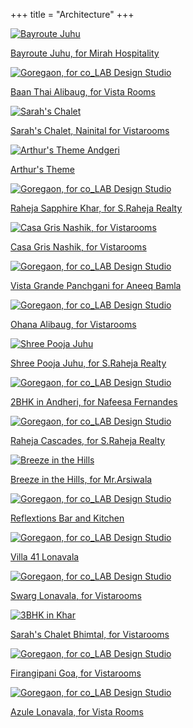 +++
title = "Architecture"
+++

<div class="container-fluid">
  <div class="row">

  <div class="col-sm">
    <div class="card no-border" style="width: 18rem;">
      <a class ="custom-card" href="/architecture/bayroute-juhu">
        <img class="card-img-top" src="/img/architecture/covers/Bayroute Juhu.jpg" alt="Bayroute Juhu">
        <p class="text-center">Bayroute Juhu, for Mirah Hospitality</p>
      </a>
    </div>
  </div>

  <div class="col-sm">
    <div class="card no-border" style="width: 18rem;">
      <a class ="custom-card" href="/architecture/baan-thai">
        <img class="card-img-top" src="/img/architecture/covers/3.Baan Thai Alibaug, for Vista Rooms.jpg" alt="Goregaon, for co_LAB Design Studio">
        <p class="text-center">Baan Thai Alibaug, for Vista Rooms</p>
      </a>
    </div>
  </div>

  <div class="col-sm">
    <div class="card no-border" style="width: 18rem;">
      <a class ="custom-card" href="/architecture/sarah">
        <img class="card-img-top" src="/img/architecture/covers/Sarah.jpg" alt="Sarah's Chalet">
        <p class="text-center">Sarah's Chalet, Nainital for Vistarooms</p>
      </a>
    </div>
  </div>

  <div class="col-sm">
    <div class="card no-border" style="width: 18rem;">
      <a class ="custom-card" href="/architecture/arthurs-theme">
        <img class="card-img-top" src="/img/architecture/covers/Arthur's Theme Andgeri, for Barkha Gangwani.jpg" alt="Arthur's Theme Andgeri">
        <p class="text-center">Arthur's Theme</p>
      </a>
    </div>
  </div>

  <div class="col-sm">
    <div class="card no-border" style="width: 18rem;">
      <a class ="custom-card" href="/architecture/raheja-sapphire-khar">
        <img class="card-img-top" src="/img/architecture/covers/6.Raheja Sapphire Khar, for S.Raheja Realty.jpg" alt="Goregaon, for co_LAB Design Studio">
        <p class="text-center">Raheja Sapphire Khar, for S.Raheja Realty</p>
      </a>
    </div>
  </div>

  <div class="col-sm">
    <div class="card no-border" style="width: 18rem;">
      <a class ="custom-card" href="/architecture/casa-gris">
        <img class="card-img-top" src="/img/architecture/covers/7.Casa Gris Nashik, for Vistarooms.jpg" alt="Casa Gris Nashik, for Vistarooms">
        <p class="text-center">Casa Gris Nashik, for Vistarooms</p>
      </a>
    </div>
  </div>

  <div class="col-sm">
    <div class="card no-border" style="width: 18rem;">
      <a class ="custom-card" href="/architecture/vista-grande">
        <img class="card-img-top" src="/img/architecture/covers/8.Vista Grande Panchgani for Aneeq Bamla.jpg" alt="Goregaon, for co_LAB Design Studio">
        <p class="text-center">Vista Grande Panchgani for Aneeq Bamla</p>
      </a>
    </div>
  </div>

  <div class="col-sm">
    <div class="card no-border" style="width: 18rem;">
      <a class ="custom-card" href="/architecture/ohana-alibaug">
        <img class="card-img-top" src="/img/architecture/covers/9.Ohana Alibaug, for Vistarooms.jpg" alt="Goregaon, for co_LAB Design Studio">
        <p class="text-center">Ohana Alibaug, for Vistarooms</p>
      </a>
    </div>
  </div>

  <div class="col-sm">
    <div class="card no-border" style="width: 18rem;">
      <a class ="custom-card" href="/architecture/shree-pooja-juhu">
        <img class="card-img-top" src="/img/architecture/covers/10.Shree Pooja Juhu, for S.Raheja Realty.jpg" alt="Shree Pooja Juhu">
        <p class="text-center">Shree Pooja Juhu, for S.Raheja Realty</p>
      </a>
    </div>
  </div>

  <div class="col-sm">
    <div class="card no-border" style="width: 18rem;">
      <a class ="custom-card" href="/architecture/2bhk-andheri">
        <img class="card-img-top" src="/img/architecture/covers/11.2BHK in Andheri, for Nafeesa Fernandes.jpg" alt="Goregaon, for co_LAB Design Studio">
        <p class="text-center">2BHK in Andheri, for Nafeesa Fernandes</p>
      </a>
    </div>
  </div>

  <div class="col-sm">
    <div class="card no-border" style="width: 18rem;">
      <a class ="custom-card" href="/architecture/raheja-cascades">
        <img class="card-img-top" src="/img/architecture/covers/12.Raheja Cascades, for S.Raheja Realty.jpg" alt="Goregaon, for co_LAB Design Studio">
        <p class="text-center">Raheja Cascades, for S.Raheja Realty</p>
      </a>
    </div>
  </div>

  <div class="col-sm">
    <div class="card no-border" style="width: 18rem;">
      <a class ="custom-card" href="/architecture/breeze-in-the-hills">
        <img class="card-img-top" src="/img/architecture/covers/13.Breeze in the Hills, for Mr.Arsiwala.jpg" alt="Breeze in the Hills">
        <p class="text-center">Breeze in the Hills, for Mr.Arsiwala</p>
      </a>
    </div>
  </div>

  <div class="col-sm">
    <div class="card no-border" style="width: 18rem;">
      <a class ="custom-card" href="/architecture/reflextions-bar-and-kitchen">
        <img class="card-img-top" src="/img/architecture/covers/14.Reflextions Bar and Kitchen, Andheri.jpg" alt="Goregaon, for co_LAB Design Studio">
        <p class="text-center">Reflextions Bar and Kitchen</p>
      </a>
    </div>
  </div>

  <div class="col-sm">
    <div class="card no-border" style="width: 18rem;">
      <a class ="custom-card" href="/architecture/villa-41-lonavala">
        <img class="card-img-top" src="/img/architecture/covers/15.Villa 41 Lonavala, for Vistarooms.jpg" alt="Goregaon, for co_LAB Design Studio">
        <p class="text-center">Villa 41 Lonavala</p>
      </a>
    </div>
  </div>

  <div class="col-sm">
    <div class="card no-border" style="width: 18rem;">
      <a class ="custom-card" href="/architecture/sarg-lonavala">
        <img class="card-img-top" src="/img/architecture/covers/16.Swarg Lonavala, for Vistarooms.jpg" alt="Goregaon, for co_LAB Design Studio">
        <p class="text-center">Swarg Lonavala, for Vistarooms</p>
      </a>
    </div>
  </div>

  <div class="col-sm">
    <div class="card no-border" style="width: 18rem;">
      <a class ="custom-card" href="/architecture/3bhk-khar-khushnuma">
        <img class="card-img-top" src="/img/architecture/covers/17.Sarah's Chalet Bhimtal, for Vistarooms.jpg" alt="3BHK in Khar">
        <p class="text-center">Sarah's Chalet Bhimtal, for Vistarooms</p>
      </a>
    </div>
  </div>

  <div class="col-sm">
    <div class="card no-border" style="width: 18rem;">
      <a class ="custom-card" href="/architecture/firangipani-goa">
        <img class="card-img-top" src="/img/architecture/covers/4.Firangipani Goa, for Vistarooms.jpg" alt="Goregaon, for co_LAB Design Studio">
        <p class="text-center">Firangipani Goa, for Vistarooms</p>
      </a>
    </div>
  </div>

  <div class="col-sm">
    <div class="card no-border" style="width: 18rem;">
      <a class ="custom-card" href="/architecture/azule-lonavala">
        <img class="card-img-top" src="/img/architecture/covers/2.Azule Lonavala, for Vista Rooms.jpg" alt="Goregaon, for co_LAB Design Studio">
        <p class="text-center">Azule Lonavala, for Vista Rooms</p>
      </a>
    </div>
  </div>


</div>
</div>